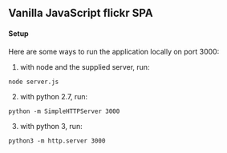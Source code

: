 ## Vanilla JavaScript flickr SPA

#### Setup
Here are some ways to run the application locally on port 3000:

1. with node and the supplied server, run:
```
node server.js

```

2. with python 2.7, run:
```
python -m SimpleHTTPServer 3000
```

3. with python 3, run:
```
python3 -m http.server 3000
```
